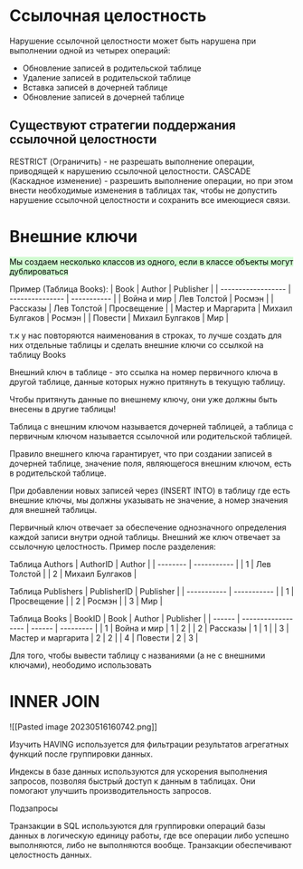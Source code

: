 # Ссылочная целостность
Нарушение ссылочной целостности может быть нарушена при выполнении одной из четырех операций:
- Обновление записей в родительской таблице
- Удаление записей в родительской таблице
- Вставка записей в дочерней таблице
- Обновление записей в дочерней таблице

## Существуют стратегии поддержания ссылочной целостности

RESTRICT (Ограничить) - не разрешать выполнение операции, приводящей к нарушению ссылочной целостности.
CASCADE (Каскадное изменение) - разрешить выполнение операции, но при этом внести необходимые изменения в таблицах так, чтобы не допустить нарушение ссылочной целостности и сохранить все имеющиеся связи.

# Внешние ключи
<mark style="background: #BBFABBA6;">Мы создаем несколько классов из одного, если в классе объекты могут дублироваться</mark> 

Пример (Таблица Books):
| Book               | Author          | Publisher   |
| ------------------ | --------------- | ----------- |
| Война и мир        | Лев Толстой     | Росмэн      |
| Рассказы           | Лев Толстой     | Просвещение |
| Мастер и Маргарита | Михаил Булгаков | Росмэн      |
| Повести            | Михаил Булгаков | Мир         |

т.к у нас повторяются наименования в строках, то лучше создать для них отдельные таблицы и сделать внешние ключи со ссылкой на таблицу Books

Внешний ключ в таблице - это ссылка на номер первичного ключа в другой таблице, данные которых нужно притянуть в текущую таблицу.

Чтобы притянуть данные по внешнему ключу, они уже должны быть внесены в другие таблицы!

Таблица с внешним ключом называется дочерней таблицей, а таблица с первичным ключом называется ссылочной или родительской таблицей.

Правило внешнего ключа гарантирует, что при создании записей в дочерней таблице, значение поля, являющегося внешним ключом, есть в родительской таблице.

При добавлении новых записей через (INSERT INTO) в таблицу где есть внешние ключы, мы должны указывать не значение, а номер значения для внешней таблицы.

Первичный ключ отвечает за обеспечение однозначного определения каждой записи внутри одной таблицы. Внешний же ключ отвечает за ссылочную целостность.
Пример после разделения:

Таблица Authors
| AuthorID | Author      |
| -------- | ----------- |
| 1        | Лев Толстой |
| 2        | Михаил Булгаков            |

Таблица Publishers
| PublisherID | Publisher   |
| ----------- | ----------- |
| 1           | Просвещение |
| 2           | Росмэн      |
| 3           | Мир            |

Таблица Books
| BookID | Book               | Author | Publisher |
| ------ | ------------------ | ------ | --------- |
| 1      | Война и мир        | 1      | 2         |
| 2      | Рассказы           | 1      | 1         |
| 3      | Мастер и маргарита | 2      | 2         |
| 4      | Повести            | 2      | 3          |


Для того, чтобы вывести таблицу с названиями (а не с внешними ключами), неободимо использовать
# INNER JOIN
![[Pasted image 20230516160742.png]]

Изучить
HAVING используется для фильтрации результатов агрегатных функций после группировки данных.

Индексы в базе данных используются для ускорения выполнения запросов, позволяя быстрый доступ к данным в таблицах. Они помогают улучшить производительность запросов.

Подзапросы

Транзакции в SQL используются для группировки операций базы данных в логическую единицу работы, где все операции либо успешно выполняются, либо не выполняются вообще. Транзакции обеспечивают целостность данных.